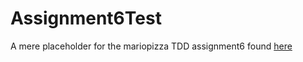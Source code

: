 # Assignment6Test
A mere placeholder for the mariopizza TDD assignment6 found [here](https://github.com/cph-js284/MarioPizzaAssignment)
